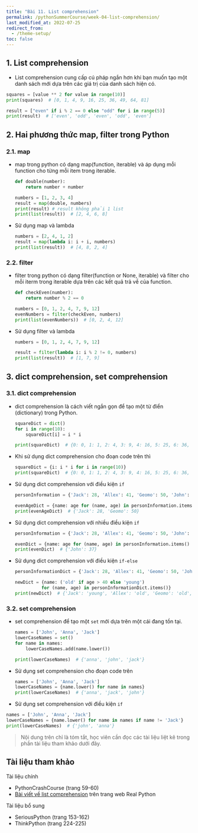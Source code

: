 ```yaml
---
title: "Bài 11. List comprehension"
permalink: /pythonSummerCourse/week-04-list-comprehension/
last_modified_at: 2022-07-25
redirect_from:
  - /theme-setup/
toc: false
---
```


## 1. List comprehension
- List comprehension cung cấp cú pháp ngắn hơn khi bạn muốn tạo một danh sách mới dựa trên các giá trị của danh sách hiện có.
```py
squares = [value ** 2 for value in range(10)]
print(squares)  # [0, 1, 4, 9, 16, 25, 36, 49, 64, 81]

result = ["even" if i % 2 == 0 else "odd" for i in range(5)]
print(result)  # ['even', 'odd', 'even', 'odd', 'even']
```

## 2. Hai phương thức map, filter trong Python

### 2.1. map
- map trong python có dạng map(function, iterable) và áp dụng mỗi function cho từng mỗi item trong iterable.

  ```py
  def double(number):
      return number + number

  numbers = [1, 2, 3, 4]
  result = map(double, numbers)
  print(result) # result không phải 1 list
  print(list(result))  # [2, 4, 6, 8]
  ```

- Sử dụng map và lambda
  ```py
  numbers = [2, 4, 1, 2]
  result = map(lambda i: i + i, numbers)
  print(list(result))  # [4, 8, 2, 4]
  ```

### 2.2. filter
- filter trong python có dạng filter(function or None, iterable) và filter cho mỗi iterm trong iterable dựa trên các kết quả trả về của function.
  ```py
  def checkEven(number):
      return number % 2 == 0

  numbers = [0, 1, 2, 4, 7, 9, 12]
  evenNumbers = filter(checkEven, numbers)
  print(list(evenNumbers))  # [0, 2, 4, 12]
  ```

- Sử dụng filter và lambda
  ```py
  numbers = [0, 1, 2, 4, 7, 9, 12]

  result = filter(lambda i: i % 2 != 0, numbers)
  print(list(result))  # [1, 7, 9]
  ```

## 3. dict comprehension, set comprehension
### 3.1. dict comprehension
- dict comprehension là cách viết ngắn gọn để tạo một từ điển (dictionary) trong Python.
  ```py
  squareDict = dict()
  for i in range(10):
      squareDict[i] = i * i

  print(squareDict)  # {0: 0, 1: 1, 2: 4, 3: 9, 4: 16, 5: 25, 6: 36, 7: 49, 8: 64, 9: 81}
  ```
- Khi sử dụng dict comprehension cho đoạn code trên thì
  ```py
  squareDict = {i: i * i for i in range(10)}
  print(squareDict)  # {0: 0, 1: 1, 2: 4, 3: 9, 4: 16, 5: 25, 6: 36, 7: 49, 8: 64, 9: 81}
  ```
- Sử dụng dict comprehension với điều kiện `if`
  ```py
  personInformation = {'Jack': 28, 'Allex': 41, 'Geomo': 50, 'John': 37}

  evenAgeDict = {name: age for (name, age) in personInformation.items() if age % 2 == 0}
  print(evenAgeDict)  # {'Jack': 28, 'Geomo': 50}
  ```
- Sử dụng dict comprehension với nhiều điều kiện `if`
  ```py
  personInformation = {'Jack': 28, 'Allex': 41, 'Geomo': 50, 'John': 37}

  evenDict = {name: age for (name, age) in personInformation.items() if age % 2 != 0 if age < 40}
  print(evenDict)  # {'John': 37}
  ```
- Sử dụng dict comprehension với điều kiện `if-else`
  ```py
  personInformationDict = {'Jack': 28, 'Allex': 41, 'Geomo': 50, 'John': 37}

  newDict = {name: ('old' if age > 40 else 'young')
            for (name, age) in personInformationDict.items()}
  print(newDict)  # {'Jack': 'young', 'Allex': 'old', 'Geomo': 'old', 'John': 'young'}
  ```

### 3.2. set comprehension
- set comprehension để tạo một `set` mới dựa trên một cái đang tồn tại.
  ```py
  names = ['John', 'Anna', 'Jack']
  lowerCaseNames = set()
  for name in names:
      lowerCaseNames.add(name.lower())

  print(lowerCaseNames)  # {'anna', 'john', 'jack'}
  ```
- Sử dụng set comprehension cho đoạn code trên
  ```py
  names = ['John', 'Anna', 'Jack']
  lowerCaseNames = {name.lower() for name in names}
  print(lowerCaseNames)  # {'anna', 'jack', 'john'}
  ```
- Sử dụng set comprehension với điều kiện `if`
```py
names = ['John', 'Anna', 'Jack']
lowerCaseNames = {name.lower() for name in names if name != 'Jack'}
print(lowerCaseNames)  # {'john', 'anna'}
```

> Nội dung trên chỉ là tóm tắt, học viên cần đọc các tài liệu liệt kê trong phần tài liệu tham khảo dưới đây.

## Tài liệu tham khảo
Tài liệu chính
- PythonCrashCourse (trang 59-60)
- [Bài viết về list comprehension](https://realpython.com/list-comprehension-python/) trên trang web Real Python

Tài liệu bổ sung
- SeriousPython (trang 153-162)
- ThinkPython (trang 224-225)
